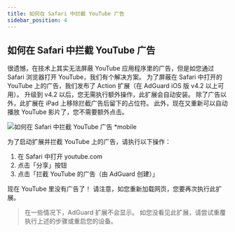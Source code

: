 ```yaml
---
title: 如何在 Safari 中拦截 YouTube 广告
sidebar_position: 4
---  
```


## 如何在 Safari 中拦截 YouTube 广告

很遗憾，在技术上其实无法屏蔽 YouTube 应用程序里的广告，但是如您通过 Safari 浏览器打开 YouTube，我们有个解决方案。 为了屏蔽在 Safari 中打开的 YouTube 上的广告，我们发布了 Action 扩展（在 AdGuard iOS 版 v4.2 以上可用）。 升级到 v4.2 以后，您无需执行额外操作，此扩展会自动安装。 除了广告以外，此扩展在 iPad 上移除拦截广告后留下的占位符。 此外，现在又重新可以自动播放 YouTube 影片了，您不需要额外点击。

![如何在 Safari 中拦截 YouTube 广告 *mobile](https://cdn.adtidy.org/public/Adguard/Blog/ios_safari_extension.png)

为了启动扩展并拦截 YouTube 上的广告，请执行以下操作：

1. 在 Safari 中打开 youtube.com
2. 点击「分享」按钮
3. 点击「拦截 YouTube 的广告（由 AdGuard 创建）」

现在 YouTube 里没有广告了！ 请注意，如您重新加载网页，您要再次执行此扩展。

> 在一些情况下，AdGuard 扩展不会显示。 如您没看见此扩展，请尝试重覆执行上述的步骤或重启您的设备。